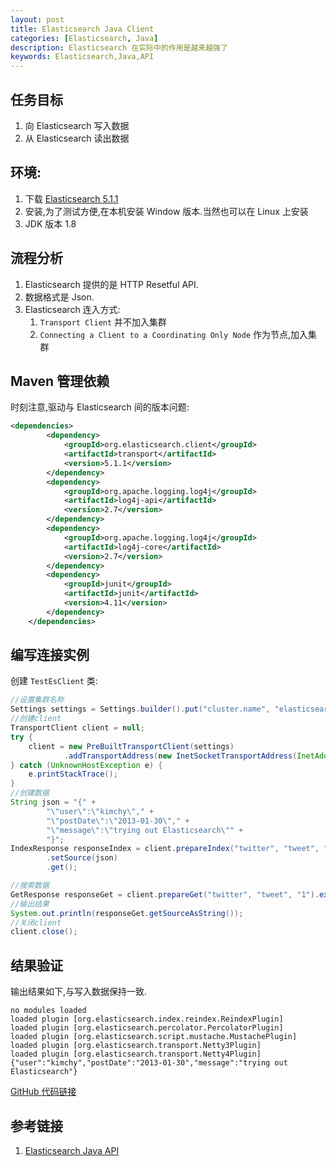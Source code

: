 ```yaml
---
layout: post
title: Elasticsearch Java Client
categories: [Elasticsearch, Java]
description: Elasticsearch 在实际中的作用是越来越强了
keywords: Elasticsearch,Java,API
---
```


## 任务目标
1. 向 Elasticsearch 写入数据
2. 从 Elasticsearch 读出数据

## 环境:
1. 下载 [Elasticsearch 5.1.1](https://www.elastic.co/downloads/elasticsearch)
2. 安装,为了测试方便,在本机安装 Window 版本.当然也可以在 Linux 上安装
3. JDK 版本 1.8

## 流程分析
1. Elasticsearch 提供的是 HTTP Resetful API.
2. 数据格式是 Json.
3. Elasticsearch 连入方式:
    1. `Transport Client` 并不加入集群 
    2. `Connecting a Client to a Coordinating Only Node` 作为节点,加入集群

## Maven 管理依赖
时刻注意,驱动与 Elasticsearch 间的版本问题:

```xml
<dependencies>
        <dependency>
            <groupId>org.elasticsearch.client</groupId>
            <artifactId>transport</artifactId>
            <version>5.1.1</version>
        </dependency>
        <dependency>
            <groupId>org.apache.logging.log4j</groupId>
            <artifactId>log4j-api</artifactId>
            <version>2.7</version>
        </dependency>
        <dependency>
            <groupId>org.apache.logging.log4j</groupId>
            <artifactId>log4j-core</artifactId>
            <version>2.7</version>
        </dependency>
        <dependency>
            <groupId>junit</groupId>
            <artifactId>junit</artifactId>
            <version>4.11</version>
        </dependency>
    </dependencies>
```

## 编写连接实例
创建 `TestEsClient` 类:

```java
//设置集群名称
Settings settings = Settings.builder().put("cluster.name", "elasticsearch").build();
//创建client
TransportClient client = null;
try {
    client = new PreBuiltTransportClient(settings)
            .addTransportAddress(new InetSocketTransportAddress(InetAddress.getByName("127.0.0.1"), 9300));
} catch (UnknownHostException e) {
    e.printStackTrace();
}
//创建数据
String json = "{" +
        "\"user\":\"kimchy\"," +
        "\"postDate\":\"2013-01-30\"," +
        "\"message\":\"trying out Elasticsearch\"" +
        "}";
IndexResponse responseIndex = client.prepareIndex("twitter", "tweet", "1")
        .setSource(json)
        .get();

//搜索数据
GetResponse responseGet = client.prepareGet("twitter", "tweet", "1").execute().actionGet();
//输出结果
System.out.println(responseGet.getSourceAsString());
//关闭client
client.close();
```

## 结果验证
输出结果如下,与写入数据保持一致.

```
no modules loaded
loaded plugin [org.elasticsearch.index.reindex.ReindexPlugin]
loaded plugin [org.elasticsearch.percolator.PercolatorPlugin]
loaded plugin [org.elasticsearch.script.mustache.MustachePlugin]
loaded plugin [org.elasticsearch.transport.Netty3Plugin]
loaded plugin [org.elasticsearch.transport.Netty4Plugin]
{"user":"kimchy","postDate":"2013-01-30","message":"trying out Elasticsearch"}
```

[GitHub 代码链接](https://github.com/ITriangle/Elasticsearch-master/tree/master/Elasticsearch)

## 参考链接
1. [Elasticsearch Java API](https://www.elastic.co/guide/en/elasticsearch/client/java-api/5.1/transport-client.html)
